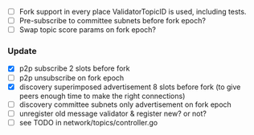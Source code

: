 - [ ] Fork support in every place ValidatorTopicID is used, including tests.
- [ ] Pre-subscribe to committee subnets before fork epoch?
- [ ] Swap topic score params on fork epoch?

### Update

- [x] p2p subscribe 2 slots before fork
- [ ] p2p unsubscribe on fork epoch
- [x] discovery superimposed advertisement 8 slots before fork (to give peers enough time to make the right connections)
- [ ] discovery committee subnets only advertisement on fork epoch
- [ ] unregister old message validator & register new? or not?
- [ ] see TODO in network/topics/controller.go
